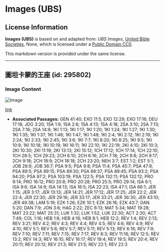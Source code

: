 # Images (UBS)

## License Information

**Images (UBS)** is based on and adapted from: _UBS Images_, [United Bible Societies](https://unitedbiblesocieties.org/), None, which is licensed under a [Public Domain CC0](https://creativecommons.org/public-domain/cc0/).

This markdown version is provided under the same license.



--------------------------------

## 圖坦卡蒙的王座 (id: 295802)

### Image Content

![Image](https://cdn.aquifer.bible/aquifer-content/resources/Media/WEB-0875_throne_toutankamon.jpg)

[link](https://cdn.aquifer.bible/aquifer-content/resources/Media/WEB-0875_throne_toutankamon.jpg)

* **Associated Passages:** GEN 41:40; EXO 11:5; EXO 12:29; EXO 17:16; DEU 17:18; JDG 3:20; 1SA 1:9; 1SA 2:8; 1SA 4:13; 1SA 4:18; 2SA 3:10; 2SA 7:13; 2SA 7:16; 2SA 14:9; 1KI 1:13; 1KI 1:17; 1KI 1:20; 1KI 1:24; 1KI 1:27; 1KI 1:30; 1KI 1:35; 1KI 1:37; 1KI 1:46; 1KI 1:47; 1KI 1:48; 1KI 2:4; 1KI 2:12; 1KI 2:19; 1KI 2:24; 1KI 2:33; 1KI 2:45; 1KI 3:6; 1KI 7:7; 1KI 8:20; 1KI 8:25; 1KI 9:5; 1KI 10:9; 1KI 10:18; 1KI 10:19; 1KI 16:11; 1KI 22:10; 1KI 22:19; 2KI 4:10; 2KI 10:3; 2KI 10:30; 2KI 11:19; 2KI 13:13; 2KI 15:12; 1CH 17:12; 1CH 17:14; 1CH 22:10; 1CH 28:5; 1CH 29:23; 2CH 6:10; 2CH 6:16; 2CH 7:18; 2CH 9:8; 2CH 9:17; 2CH 9:18; 2CH 18:9; 2CH 18:18; 2CH 23:20; NEH 3:7; EST 1:2; EST 5:1; JOB 26:9; JOB 36:7; PSA 9:5; PSA 9:8; PSA 11:4; PSA 45:7; PSA 47:9; PSA 89:5; PSA 89:15; PSA 89:30; PSA 89:37; PSA 89:45; PSA 93:2; PSA 94:20; PSA 97:2; PSA 103:19; PSA 122:5; PSA 132:11; PSA 132:12; PRO 9:14; PRO 16:12; PRO 20:8; PRO 20:28; PRO 25:5; PRO 29:14; ISA 6:1; ISA 9:6; ISA 14:9; ISA 14:13; ISA 16:5; ISA 22:23; ISA 47:1; ISA 66:1; JER 1:15; JER 3:17; JER 13:13; JER 14:21; JER 17:12; JER 17:25; JER 22:2; JER 22:4; JER 22:30; JER 29:16; JER 33:17; JER 33:21; JER 36:30; JER 43:10; JER 49:38; LAM 5:19; EZK 1:26; EZK 10:1; EZK 26:16; EZK 43:7; DAN 5:20; DAN 7:9; JON 3:6; HAG 2:22; ZEC 6:13; MAT 5:34; MAT 19:28; MAT 23:22; MAT 25:31; LUK 1:32; LUK 1:52; LUK 22:30; ACT 2:30; ACT 7:49; COL 1:16; HEB 1:8; HEB 4:16; HEB 8:1; HEB 12:2; REV 1:4; REV 2:13; REV 3:21; REV 4:2; REV 4:3; REV 4:4; REV 4:5; REV 4:6; REV 4:9; REV 4:10; REV 5:1; REV 5:6; REV 5:7; REV 5:11; REV 5:13; REV 6:16; REV 7:9; REV 7:10; REV 7:11; REV 7:15; REV 7:17; REV 8:3; REV 11:16; REV 12:5; REV 13:2; REV 14:3; REV 16:10; REV 16:17; REV 19:4; REV 19:5; REV 20:4; REV 20:11; REV 20:12; REV 21:3; REV 21:5; REV 22:1; REV 22:3

